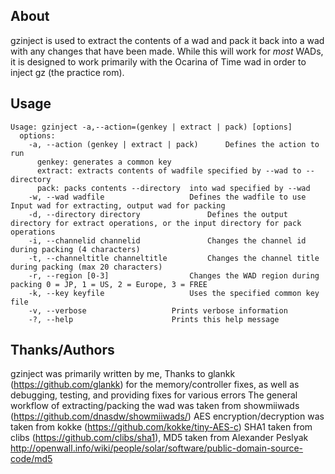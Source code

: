 ## About

gzinject is used to extract the contents of a wad and pack it back into a wad with any changes that have been made.
While this will work for *most* WADs, it is designed to work primarily with the Ocarina of Time wad in order to inject
gz (the practice rom). 

## Usage 

```
Usage: gzinject -a,--action=(genkey | extract | pack) [options]
  options:
    -a, --action (genkey | extract | pack)		Defines the action to run
      genkey: generates a common key
      extract: extracts contents of wadfile specified by --wad to --directory
      pack: packs contents --directory  into wad specified by --wad
    -w, --wad wadfile					Defines the wadfile to use Input wad for extracting, output wad for packing
    -d, --directory directory				Defines the output directory for extract operations, or the input directory for pack operations
    -i, --channelid channelid				Changes the channel id during packing (4 characters)
    -t, --channeltitle channeltitle			Changes the channel title during packing (max 20 characters)
    -r, --region [0-3]					Changes the WAD region during packing 0 = JP, 1 = US, 2 = Europe, 3 = FREE
    -k, --key keyfile					Uses the specified common key file
    -v, --verbose					Prints verbose information
    -?, --help						Prints this help message
```

## Thanks/Authors

gzinject was primarily written by me, Thanks to glankk (https://github.com/glankk) for the memory/controller fixes, 
as well as debugging, testing, and providing fixes for various errors
The general workflow of extracting/packing the wad was taken from showmiiwads (https://github.com/dnasdw/showmiiwads/)
AES encryption/decryption was taken from kokke (https://github.com/kokke/tiny-AES-c)
SHA1 taken from clibs (https://github.com/clibs/sha1), MD5 taken from Alexander Peslyak
http://openwall.info/wiki/people/solar/software/public-domain-source-code/md5

